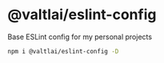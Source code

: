 # @valtlai/eslint-config

Base ESLint config for my personal projects

```sh
npm i @valtlai/eslint-config -D
```
